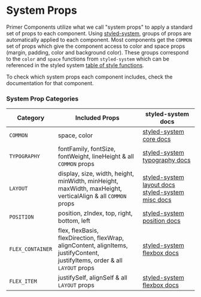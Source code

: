 # System Props


Primer Components utilize what we call "system props" to apply a standard set of props to each component. Using [styled-system](https://github.com/jxnblk/styled-system), groups of props are automatically applied to each component. Most components get the `COMMON` set of props which give the component access to color and space props (margin, padding, color and background color). These groups correspond to the `color` and `space` functions from `styled-system` which can be referenced in the styled system [table of style functions](https://github.com/jxnblk/styled-system/blob/master/docs/table.md#core).

To check which system props each component includes, check the documentation for that component.

### System Prop Categories

| Category       | Included Props           | styled-system docs  |
|-----|--------|--------|
| `COMMON`| space, color | [styled-system core docs](https://github.com/jxnblk/styled-system/blob/master/docs/table.md#core) |
| `TYPOGRAPHY`| fontFamily, fontSize, fontWeight, lineHeight & all `COMMON` props | [styled-system typography docs](https://github.com/jxnblk/styled-system/blob/master/docs/table.md#typography) |
| `LAYOUT` | display, size, width, height, minWidth, minHeight, <br/> maxWidth, maxHeight, verticalAlign & all `COMMON` props      | [styled-system layout docs](https://github.com/jxnblk/styled-system/blob/master/docs/table.md#layout) <br/> [styled-system misc docs](https://github.com/jxnblk/styled-system/blob/master/docs/table.md#misc) |
| `POSITION` | position, zIndex, top, right, bottom, left | [styled-system position docs](https://github.com/jxnblk/styled-system/blob/master/docs/table.md#position)
| `FLEX_CONTAINER` | flex, flexBasis, flexDirection, flexWrap, <br/> alignContent, alignItems, justifyContent, <br/> justifyItems, order & all `LAYOUT` props | [styled-system flexbox docs](https://github.com/jxnblk/styled-system/blob/master/docs/table.md#flexbox) |
| `FLEX_ITEM` | justifySelf, alignSelf & all `LAYOUT` props | [styled-system flexbox docs](https://github.com/jxnblk/styled-system/blob/master/docs/table.md#flexbox) |
